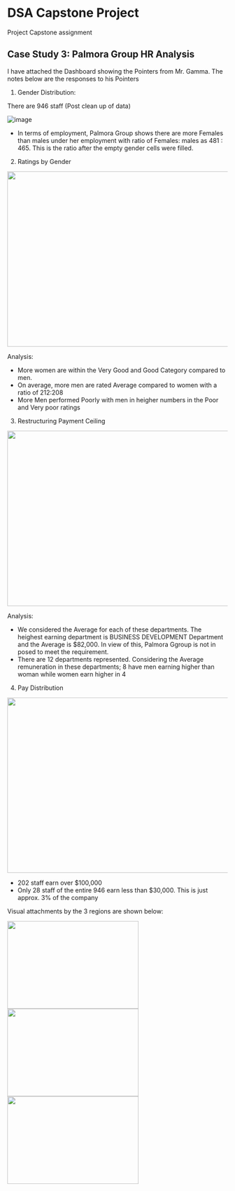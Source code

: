 # DSA Capstone Project
Project Capstone assignment

## Case Study 3: Palmora Group HR Analysis
I have attached the Dashboard showing the Pointers from Mr. Gamma. The notes below are the responses to his Pointers

1. Gender Distribution:

There are 946 staff (Post clean up of data)

![image](https://github.com/user-attachments/assets/0f4b469a-1b53-46ed-9573-7830e411e957)

- In terms of employment, Palmora Group shows there are more Females than males under her employment with ratio of Females: males as 
481 : 465. This is the ratio after the empty gender cells were filled.



2. Ratings by Gender
<img src="https://github.com/user-attachments/assets/e2da7e21-9a32-4c6c-be87-b5e71575f095" width=600 height=400>

Analysis:
- More women are within the Very Good and Good Category compared to men.
- On average, more men are rated Average compared to women with a ratio of 212:208
- More Men performed Poorly with men in heigher numbers in the Poor and Very poor ratings



3. Restructuring Payment Ceiling
<img src="https://github.com/user-attachments/assets/9db14cc1-c6e2-47ae-aa4d-fb51b0f5ab36" width=600 height=400>

Analysis:
- We considered the Average for each of these departments. The heighest earning department is BUSINESS DEVELOPMENT Department and the Average is $82,000. In view of this, Palmora Ggroup is not in posed to meet the requirement.
- There are 12 departments represented. Considering the Average remuneration in these departments; 8 have men earning higher than woman while women earn higher in 4



4. Pay Distribution
 <img src="https://github.com/user-attachments/assets/64b8b52f-9813-461a-8e12-492a711a677a" width=600 height=400>
 
 - 202 staff earn over $100,000
 - Only 28 staff of the entire 946 earn less than $30,000. This is just approx. 3% of the company

Visual attachments by the 3 regions are shown below:

<img src="https://github.com/user-attachments/assets/d1837a83-40cb-454e-b3f4-114085ab2043" width=300 height=200>  <img src="https://github.com/user-attachments/assets/3679d2c3-b93b-408d-b4a2-d93c79166160" width=300 height=200>  <img src="https://github.com/user-attachments/assets/351fa294-4e51-422f-922c-5c4fe1d674d8" width=300 height=200>


